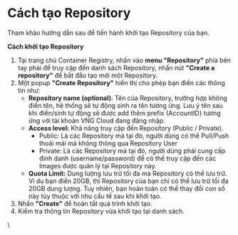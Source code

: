 # Cách tạo Repository

Tham khảo hướng dẫn sau để tiến hành khởi tạo Repository của bạn.

**Cách khởi tạo Repository**

1. Tại trang chủ Container Registry, nhấn vào **menu "Repository"** phía bên tay phải để truy cập đến danh sách Repository, nhấn nút **"Create a repository"** để bắt đầu tạo mới một Repository.
2. Một popup **"Create Repository"** hiển thị cho phép bạn điền các thông tin như:
   * **Repository name (optional)**: Tên của Repository, trường hợp không điền tên, hệ thống sẽ tự động sinh ra tên tương ứng. Lưu ý tên sau khi điền/sinh tự động sẽ được add thêm prefix {AccountID} tương ứng với tài khoản VNG Cloud đang đăng nhập.
   * **Access level:** Khả năng truy cập đến Repository (Public / Private).&#x20;
     * Public: Là các Repository mà tại đó, người dùng có thể Pull/Push thoải mái mà không thông qua Repository User
     * Private: Là các Repository mà tại đó, người dùng phải cung cấp đinh danh (username/password) để có thể truy cập đến các Images được quản lý tại Repository này.
   * **Quota Limit:** Dung lượng lưu trữ tối đa mà Repository có thể lưu trữ. Ví dụ bạn điền 20GB, thì Repository của bạn chỉ có thể lưu trữ tối đa 20GB dung lượng. Tuy nhiên, bạn hoàn toàn có thể thay đổi con số này tùy thuộc với nhu cầu tế sau khi khởi tạo.
3. Nhấn **"Create"** để hoàn tất quá trình khởi tạo.
4. Kiểm tra thông tin Repository vừa khởi tạo tại danh sách.

\
